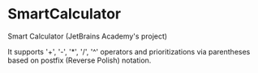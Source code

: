 # SmartCalculator
Smart Calculator (JetBrains Academy's project)

It supports '+', '-', '*', '/', '^' operators and prioritizations via parentheses based on postfix (Reverse Polish) notation.
